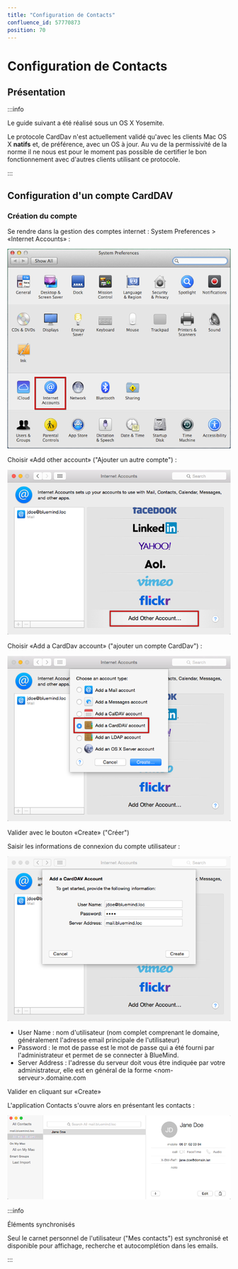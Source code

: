 ```yaml
---
title: "Configuration de Contacts"
confluence_id: 57770873
position: 70
---
```

# Configuration de Contacts


## Présentation


:::info

Le guide suivant a été réalisé sous un OS X Yosemite.

Le protocole CardDav n'est actuellement validé qu'avec les clients Mac OS X **natifs** et, de préférence, avec un OS à jour. Au vu de la permissivité de la norme il ne nous est pour le moment pas possible de certifier le bon fonctionnement avec d'autres clients utilisant ce protocole.

:::


## Configuration d'un compte CardDAV

### Création du compte

Se rendre dans la gestion des comptes internet : System Preferences > «Internet Accounts» :

![](../../../../attachments/57770873/57770874.png)

Choisir «Add other account» ("Ajouter un autre compte") :

![](../../../../attachments/57770873/57770878.png)

Choisir «Add a CardDav account» ("ajouter un compte CardDav") :

![](../../../../attachments/57770873/57770877.png)

Valider avec le bouton «Create» ("Créer")

Saisir les informations de connexion du compte utilisateur :

![](../../../../attachments/57770873/57770876.png)

- User Name : nom d'utilisateur (nom complet comprenant le domaine, généralement l'adresse email principale de l'utilisateur)
- Password : le mot de passe est le mot de passe qui a été fourni par l'administrateur et permet de se connecter à BlueMind.
- Server Address : l'adresse du serveur doit vous être indiquée par votre administrateur, elle est en général de la forme &lt;nom-serveur>.domaine.com


Valider en cliquant sur «Create»

L'application Contacts s'ouvre alors en présentant les contacts :

![](../../../../attachments/57770873/57770875.png)


:::info

Éléments synchronisés

Seul le carnet personnel de l'utilisateur ("Mes contacts") est synchronisé et disponible pour affichage, recherche et autocomplétion dans les emails.

:::


